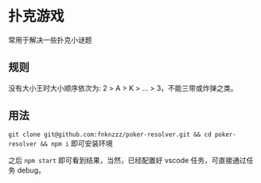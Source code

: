 # 扑克游戏

常用于解决一些扑克小谜题

## 规则

没有大小王时大小顺序依次为: 2 > A > K > ... > 3，不能三带或炸弹之类。

## 用法

`git clone git@github.com:fnknzzz/poker-resolver.git && cd poker-resolver && npm i` 即可安装环境

之后 `npm start` 即可看到结果，当然，已经配置好 vscode 任务，可直接通过任务 debug。